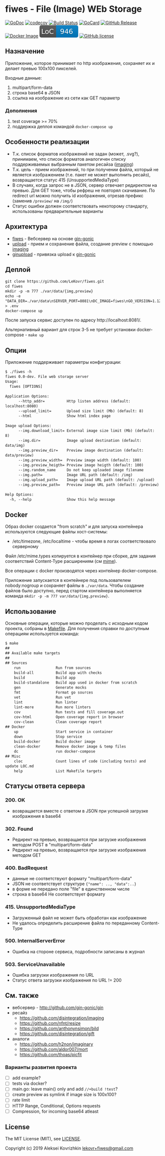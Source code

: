 # fiwes - File (Image) WEb Storage

[![GoDoc][gd1]][gd2]
 [![codecov][cc1]][cc2]
 [![Build Status][bs1]][bs2]
 [![GoCard][gc1]][gc2]
 [![GitHub Release][gr1]][gr2]
 [![Docker Image][di1]][di2]
 [![LoC][loc1]][loc2]
 [![GitHub license][gl1]][gl2]

[bs1]: https://cloud.drone.io/api/badges/LeKovr/fiwes/status.svg
[bs2]: https://cloud.drone.io/LeKovr/fiwes
[cc1]: https://codecov.io/gh/LeKovr/fiwes/branch/master/graph/badge.svg
[cc2]: https://codecov.io/gh/LeKovr/fiwes
[gd1]: https://godoc.org/github.com/LeKovr/fiwes?status.svg
[gd2]: https://godoc.org/github.com/LeKovr/fiwes
[gc1]: https://goreportcard.com/badge/github.com/LeKovr/fiwes
[gc2]: https://goreportcard.com/report/github.com/LeKovr/fiwes
[gr1]: https://img.shields.io/github/release/LeKovr/fiwes.svg
[gr2]: https://github.com/LeKovr/fiwes/releases
[di1]: https://img.shields.io/badge/docker-lekovr/fiwes-blue.svg
[di2]: https://hub.docker.com/r/lekovr/fiwes/
[loc1]: https://raw.githubusercontent.com/LeKovr/fiwes/master/.loc.svg?sanitize=true "Lines of Code"
[loc2]: https://github.com/LeKovr/fiwes/blob/master/LOC.md
[gl1]: https://img.shields.io/github/license/LeKovr/fiwes.svg
[gl2]: https://github.com/LeKovr/fiwes/blob/master/LICENSE

## Назначение

Приложение, которое принимает по http изображения, сохраняет их и делает превью 100х100 пикселей.

Входные данные: 
1. multipart/form-data
2. строка base64 в JSON
3. ссылка на изображение из сети как GET параметр

### Дополнения

1. test coverage >= 70%
2. поддержка деплоя командой `docker-compose up`

## Особенности реализации

* Т.к. список форматов изображений не задан (может, .svg?), принимаем, что список форматов аналогичен списку поддерживаемых выбранным пакетом ресайза ([imaging](https://github.com/disintegration/imaging))
* Т.к. цель - прием изображений, то при получении файла, который не является изображением (т.е. пакет не может выполнить ресайз), возвращается статус 415 (UnsupportedMediaType)
* В случаях, когда запрос не в JSON, сервер отвечает редиректом на превью. Для GET тоже, чтобы рефреш не повторял скачивание. По redirect url можно получить id изображения, отрезав префикс (заменив `/preview/` на `/img/`)
* Статус ошибки должен соответствовать некоторому стандарту, использованы предварительные варианты

## Архитектура

* [fiwes](https://github.com/LeKovr/fiwes) - Вебсервер на основе [gin-gonic](http://github.com/gin-gonic/gin)
* [upload](https://godoc.org/github.com/LeKovr/fiwes/upload) - прием и сохранение файла, создание preview с помощью [imaging](https://github.com/disintegration/imaging)
* [ginupload](https://godoc.org/github.com/LeKovr/fiwes/ginupload) - привязка upload к [gin-gonic](http://github.com/gin-gonic/gin)

## Деплой

```
git clone https://github.com/LeKovr/fiwes.git
cd fiwes
mkdir -p -m 777 ./var/data/{img,preview}
echo -e "DATA_DIR=./var/data\nSERVER_PORT=8081\nDC_IMAGE=fiwes\nGO_VERSION=1.12.4" > .env
docker-compose up
```
После запуска сервис доступен по адресу http://localhost:8081/.

Альтернативный вариант для строк 3-5 не требует установки docker-compose - `make up`

## Опции

Приложение поддерживает параметры конфигурации:
```
$ ./fiwes -h
fiwes 0.0-dev. File web storage server
Usage:
  fiwes [OPTIONS]

Application Options:
      --http_addr=          Http listen address (default: localhost:8080)
      --upload_limit=       Upload size limit (Mb) (default: 8)
      --html                Show html index page

Image upload Options:
      --img.download_limit= External image size limit (Mb) (default: 8)
      --img.dir=            Image upload destination (default: data/img)
      --img.preview_dir=    Preview image destination (default: data/preview)
      --img.preview_width=  Preview image width (default: 100)
      --img.preview_heigth= Preview image heigth (default: 100)
      --img.random_name     Do not keep uploaded image filename
      --img.path=           Image URL path (default: /img)
      --img.upload_path=    Image upload URL path (default: /upload)
      --img.preview_path=   Preview image URL path (default: /preview)

Help Options:
  -h, --help                Show this help message
```

## Docker

Образ docker создается "from scratch" и для запуска контейнера используются следующие файлы хост-системы:
* /etc/timezone, /etc/localtime - чтобы время в логах соответствовало серверному

Файл /etc/mime.types копируется в контейнер при сборке, для задания соответствий Content-Type расширениям (см [mime](https://golang.org/pkg/mime/#TypeByExtension)).

Все операции с docker производятся через контейнер docker-compose.

Приложение запускается в контейнере под пользователем nobody:nogroup и сохраняет файлы в `./var/data`. Чтобы создание файлов было доступно, перед стартом контейнера выполняется команда `mkdir -p -m 777 var/data/{img,preview}`.

## Использование

Основные операции, которые можно проделать с исходным кодом проекта, собраны в [Makefile](Makefile). Для получения справки по доступным операциям используется команда:
```
$ make
##
## Available make targets
##
## Sources
    run                Run from sources
    build-all          Build app with checks
    build              Build app
    build-standalone   Build app used in docker from scratch
    gen                Generate mocks
    fmt                Format go sources
    vet                Run vet
    lint               Run linter
    lint-more          Run more linters
    cov                Run tests and fill coverage.out
    cov-html           Open coverage report in browser
    cov-clean          Clean coverage report
## Docker
    up                 Start service in container
    down               Stop service
    build-docker       Build docker image
    clean-docker       Remove docker image & temp files
    dc                 run docker-compose
## Misc
    cloc               Count lines of code (including tests) and update LOC.md
    help               List Makefile targets

```

## Статусы ответа сервера

### 200. OK
* возвращается вместе с ответом в JSON при успешной загрузке изображения в base64

### 302. Found
* Редирект на превью, возвращается при загрузке изображения методом POST в "multipart/form-data"
* Редирект на превью, возвращается при загрузке изображения методом GET

### 400. BadRequest
* данные не соответствуют формату "multipart/form-data"
* JSON не соответствует структуре `{"name": .., "data":..}`
* в форме не передано поле "file" в единственном числе
* строка в base64 Не соответствует формату

### 415. UnsupportedMediaType
* Загруженный файл не может быть обработан как изображение
* Не удалось определить расширение файла по переданному Content-Type

### 500. InternalServerError
* Ошибка на стороне сервиса, подробности записаны в журнал

### 503. ServiceUnavailable
* Ошибка загрузки изображения по URL
* Статус ответа загрузки изображения по URL != 200

## См. также

* вебсервер - http://github.com/gin-gonic/gin
* ресайз
  * https://github.com/disintegration/imaging
  * https://github.com/nfnt/resize
  * https://github.com/anthonynsimon/bild
  * https://github.com/disintegration/gift
* аналоги
  * https://github.com/h2non/imaginary
  * https://github.com/aldor007/mort
  * https://github.com/thoas/picfit

### Варианты развития проекта

* [ ] add example?
* [ ] tests via docker?
* [ ] main.go: leave main() only and add `//+build !test`?
* [ ] create preview as symlink if image size is 100x100?
* [ ] rate limit
* [ ] HTTP Range, Conditional, Options requests
* [ ] Compression, for incoming base64 atleast

## License

The MIT License (MIT), see [LICENSE](LICENSE).

Copyright (c) 2019 Aleksei Kovrizhkin <lekovr+fiwes@gmail.com>
